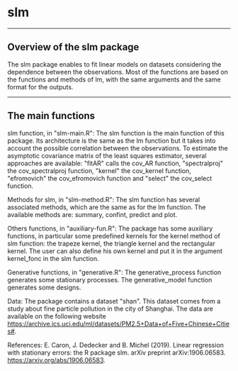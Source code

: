 # slm
---
Overview of the slm package
---

The slm package enables to fit linear models on datasets considering the dependence between the observations.
Most of the functions are based on the functions and methods of lm, with the same arguments and the same format for the outputs.

---
The main functions
---

slm function, in "slm-main.R":
The slm function is the main function of this package. Its architecture is the same as the lm function
but it takes into account the possible correlation between the observations. To estimate the asymptotic covariance matrix of
the least squares estimator, several approaches are available: "fitAR" calls the
cov_AR function, "spectralproj" the cov_spectralproj function, "kernel" the cov_kernel function,
"efromovich" the cov_efromovich function and "select" the cov_select function.

Methods for slm, in "slm-method.R":
The slm function has several associated methods, which are the same as for the lm function.
The available methods are: summary, confint, predict and plot.

Others functions, in "auxiliary-fun.R":
The package has some auxiliary functions, in particular some predefined kernels for the kernel method of slm function: the
trapeze kernel, the triangle kernel and the rectangular kernel. The user can also define his own kernel and put it in the argument
kernel_fonc in the slm function.

Generative functions, in "generative.R":
The generative_process function generates some stationary processes.
The generative_model function generates some designs.

Data:
The package contains a dataset "shan". This dataset comes from a study about fine particle pollution in the city of Shanghai. The data are available on the
following website https://archive.ics.uci.edu/ml/datasets/PM2.5+Data+of+Five+Chinese+Cities#.

References:
E. Caron, J. Dedecker and B. Michel (2019). Linear regression with stationary errors: the R package slm. arXiv preprint arXiv:1906.06583.
https://arxiv.org/abs/1906.06583.
